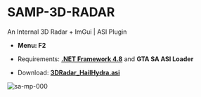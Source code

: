 # SAMP-3D-RADAR
An Internal 3D Radar + ImGui | ASI Plugin

- **Menu: F2**
- Requirements: **[.NET Framework 4.8](https://go.microsoft.com/fwlink/?linkid=2088631)** and **GTA SA ASI Loader**

- Download: **[3DRadar_HailHydra.asi](https://github.com/DestroyerDarkNess/SAMP-3D-RADAR/releases/download/1.0.0.0/3DRadar_HailHydra.asi)**

![sa-mp-000](https://github.com/user-attachments/assets/d3ec2f8e-f5d1-4f54-85f9-8ec50dad21c8)


